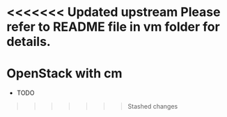 <<<<<<< Updated upstream
Please refer to README file in vm folder for details.
=======
# OpenStack with cm

* TODO
>>>>>>> Stashed changes
